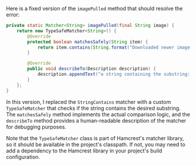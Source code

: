 Here is a fixed version of the `imagePulled` method that should resolve the error:

```java
private static Matcher<String> imagePulled(final String image) {
    return new TypeSafeMatcher<String>() {
        @Override
        protected boolean matchesSafely(String item) {
            return item.contains(String.format("Downloaded newer image for %s", image));
        }

        @Override
        public void describeTo(Description description) {
            description.appendText("a string containing the substring: Downloaded newer image for " + image);
        }
    };
}
```

In this version, I replaced the `StringContains` matcher with a custom `TypeSafeMatcher` that checks if the string contains the desired substring. The `matchesSafely` method implements the actual comparison logic, and the `describeTo` method provides a human-readable description of the matcher for debugging purposes.

Note that the `TypeSafeMatcher` class is part of Hamcrest's matcher library, so it should be available in the project's classpath. If not, you may need to add a dependency to the Hamcrest library in your project's build configuration.
